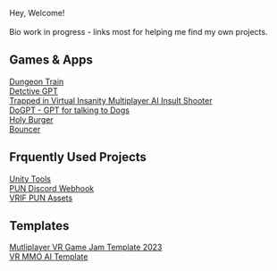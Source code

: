 Hey, Welcome! <br />
 <br />
Bio work in progress - links most for helping me find my own projects. <br />

## Games & Apps
[Dungeon Train](https://github.com/bh679/Dungeon-Trian-2022) <br />
[Detctive GPT](https://github.com/bh679/GGJ23-Detective-GPT) <br />
[Trapped in Virtual Insanity Multiplayer AI Insult Shooter](https://github.com/bh679/GGJ23---Trapped-in-Virtual-Insanity-Multiplayer-AI-Insult-Shooter) <br />
[DoGPT - GPT for talking to Dogs](https://github.com/bh679/DoGPT) <br />
[Holy Burger](https://github.com/NahedAlvarez/GoblalGameJam) <br />
[Bouncer](https://github.com/bh679/Bouncer-master) <br />

## Frquently Used Projects
[Unity Tools](https://github.com/bh679/Unity-Tools) <br />
[PUN Discord Webhook](https://github.com/bh679/Unity-Discord-Webhook-Tools) <br />
[VRIF PUN Assets](https://github.com/bh679/VRIF-PUN-Assets) <br />

## Templates
[Mutliplayer VR Game Jam Template 2023](https://github.com/bh679/Mutliplayer-VR-Game-Jam-Template-2023) <br />
[VR MMO AI Template](https://github.com/bh679/VR-MMO-AI-Template) <br />
<!--
**bh679/bh679** is a ✨ _special_ ✨ repository because its `README.md` (this file) appears on your GitHub profile.

Here are some ideas to get you started:

- 🔭 I’m currently working on ...
- 🌱 I’m currently learning ...
- 👯 I’m looking to collaborate on ...
- 🤔 I’m looking for help with ...
- 💬 Ask me about ...
- 📫 How to reach me: ...
- 😄 Pronouns: ...
- ⚡ Fun fact: ...
-->
